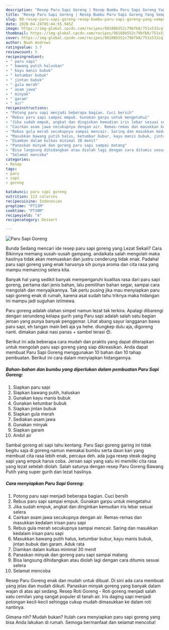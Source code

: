 ```yaml
---
description: "Resep Paru Sapi Goreng | Resep Bumbu Paru Sapi Goreng Yang Sempurna"
title: "Resep Paru Sapi Goreng | Resep Bumbu Paru Sapi Goreng Yang Sempurna"
slug: 90-resep-paru-sapi-goreng-resep-bumbu-paru-sapi-goreng-yang-sempurna
date: 2020-04-24T05:44:55.945Z
image: https://img-global.cpcdn.com/recipes/98188b552c79bfb8/751x532cq70/paru-sapi-goreng-foto-resep-utama.jpg
thumbnail: https://img-global.cpcdn.com/recipes/98188b552c79bfb8/751x532cq70/paru-sapi-goreng-foto-resep-utama.jpg
cover: https://img-global.cpcdn.com/recipes/98188b552c79bfb8/751x532cq70/paru-sapi-goreng-foto-resep-utama.jpg
author: Noah Andrews
ratingvalue: 3.7
reviewcount: 5
recipeingredient:
- " paru sapi"
- " bawang putih haluskan"
- " kayu manis bubuk"
- " ketumbar bubuk"
- " jintan bubuk"
- " gula merah"
- " asam jawa"
- " minyak"
- " garam"
- " air"
recipeinstructions:
- "Potong paru sapi menjadi beberapa bagian. Cuci bersih"
- "Rebus paru sapi sampai empuk. Gunakan garpu untuk mengetahui"
- "Jika sudah empuk, angkat dan dinginkan kemudian iris lebar sesuai selera"
- "Cairkan asam jawa secukupnya dengan air. Remas-remas dan masukkan kedalam irisan paru sapi"
- "Rebus gula merah secukupnya sampai mencair. Saring dan masukkan kedalam irisan paru sapi"
- "Masukkan bawang putih halus, ketumbar bubur, kayu manis bubuk, jintan bubuk dan garam. Aduk rata"
- "Diamkan dalam kulkas minimal 30 menit"
- "Panaskan minyak dan goreng paru sapi sampai matang"
- "Bisa langsung dihidangkan atau diolah lagi dengan cara ditumis sesuai selera"
- "Selamat mencoba"
categories:
- Resep
tags:
- paru
- sapi
- goreng

katakunci: paru sapi goreng 
nutrition: 113 calories
recipecuisine: Indonesian
preptime: "PT13M"
cooktime: "PT38M"
recipeyield: "4"
recipecategory: Dessert

---
```



![Paru Sapi Goreng](https://img-global.cpcdn.com/recipes/98188b552c79bfb8/751x532cq70/paru-sapi-goreng-foto-resep-utama.jpg)

Bunda Sedang mencari ide resep paru sapi goreng yang Lezat Sekali? Cara Bikinnya memang susah-susah gampang. andaikata salah mengolah maka hasilnya tidak akan memuaskan dan justru cenderung tidak enak. Padahal paru sapi goreng yang enak harusnya sih punya aroma dan cita rasa yang mampu memancing selera kita.

Banyak hal yang sedikit banyak mempengaruhi kualitas rasa dari paru sapi goreng, pertama dari jenis bahan, lalu pemilihan bahan segar, sampai cara mengolah dan menyajikannya. Tak perlu pusing jika mau menyiapkan paru sapi goreng enak di rumah, karena asal sudah tahu triknya maka hidangan ini mampu jadi suguhan istimewa.

Paru goreng adalah olahan simpel namun lezat tak terkira. Apalagi dibarengi dengan serundeng kelapa gurih yang Paru sapi adalah salah satu bagian jeroan yang punya banyak penggemar. Lihat abang sayur langganan bawa paru sapi, eh tangan main beli aja ya hehe. diungkep dulu aja, digoreng nanti. dimakan pakai nasi panas + sambel terasi 😍.


Berikut ini ada beberapa cara mudah dan praktis yang dapat diterapkan untuk mengolah paru sapi goreng yang siap dikreasikan. Anda dapat membuat Paru Sapi Goreng menggunakan 10 bahan dan 10 tahap pembuatan. Berikut ini cara dalam menyiapkan hidangannya.

<!--inarticleads1-->

##### Bahan-bahan dan bumbu yang diperlukan dalam pembuatan Paru Sapi Goreng:

1. Siapkan  paru sapi
1. Siapkan  bawang putih, haluskan
1. Gunakan  kayu manis bubuk
1. Gunakan  ketumbar bubuk
1. Siapkan  jintan bubuk
1. Siapkan  gula merah
1. Sediakan  asam jawa
1. Gunakan  minyak
1. Siapkan  garam
1. Ambil  air


Sambal goreng ati sapi tahu kentang. Paru Sapi goreng garing ini tidak begitu saja di goreng namun memakai bumbu serta daun kari yang membuat cita rasa lebih enak, percaya deh. ada juga resep steak daging sapi yang empuk harus coba. Jeroan sapi yang satu ini memiliki cita rasa yang lezat setelah diolah. Salah satunya dengan resep Paru Goreng Bawang Putih yang super gurih dan lezat hasilnya. 

<!--inarticleads2-->

##### Cara menyiapkan Paru Sapi Goreng:

1. Potong paru sapi menjadi beberapa bagian. Cuci bersih
1. Rebus paru sapi sampai empuk. Gunakan garpu untuk mengetahui
1. Jika sudah empuk, angkat dan dinginkan kemudian iris lebar sesuai selera
1. Cairkan asam jawa secukupnya dengan air. Remas-remas dan masukkan kedalam irisan paru sapi
1. Rebus gula merah secukupnya sampai mencair. Saring dan masukkan kedalam irisan paru sapi
1. Masukkan bawang putih halus, ketumbar bubur, kayu manis bubuk, jintan bubuk dan garam. Aduk rata
1. Diamkan dalam kulkas minimal 30 menit
1. Panaskan minyak dan goreng paru sapi sampai matang
1. Bisa langsung dihidangkan atau diolah lagi dengan cara ditumis sesuai selera
1. Selamat mencoba


Resep Paru Goreng enak dan mudah untuk dibuat. Di sini ada cara membuat yang jelas dan mudah diikuti. Panaskan minyak goreng yang banyak dalam wajan di atas api sedang. Resep Roti Goreng - Roti goreng menjadi salah satu cemilan yang sangat populer di tanah air. Iris daging sapi menjadi potongan kecil-kecil sehingga cukup mudah dimasukkan ke dalam roti nantinya. 

Gimana nih? Mudah bukan? Itulah cara menyiapkan paru sapi goreng yang bisa Anda lakukan di rumah. Semoga bermanfaat dan selamat mencoba!
